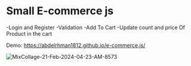 # Small E-commerce js 
 -Login and Register
  -Validation
  -Add To Cart
  -Update count and price Of Product in the cart
   
   Demo: https://abdelrhman1812.github.io/e-commerce.js/
  
![MixCollage-21-Feb-2024-04-23-AM-8573](https://ahmedelshrkawy7.github.io/e-commerce-js/)

  

